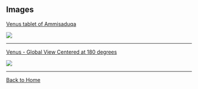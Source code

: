## Images

[Venus tablet of Ammisaduqa](https://en.wikipedia.org/wiki/Venus_tablet_of_Ammisaduqa)

![](https://upload.wikimedia.org/wikipedia/commons/thumb/b/bb/Venus_Tablet_of_Ammisaduqa.jpg/607px-Venus_Tablet_of_Ammisaduqa.jpg)

---

[Venus - Global View Centered at 180 degrees](https://images.nasa.gov/details-PIA00478.html)

![](https://images-assets.nasa.gov/image/PIA00478/PIA00478~medium.jpg)



---

[Back to Home](:@Home)

